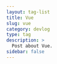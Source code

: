 ```yaml
---
layout: tag-list
title: Vue
slug: vue
category: devlog
type: tag
description: >
  Post about Vue.
sidebar: false
---
```

